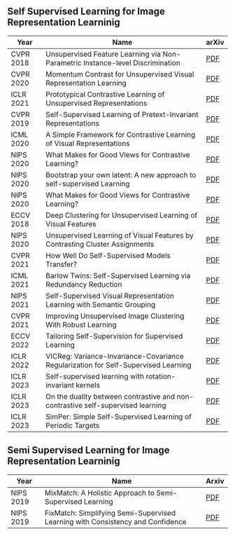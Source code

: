## Self Supervised Learning for Image Representation Learninig

|Year|Name|arXiv|
|---|---|---|
|CVPR 2018|Unsupervised Feature Learning via Non-Parametric Instance-level Discrimination|[PDF](https://arxiv.org/abs/1805.01978)|
|CVPR 2020|Momentum Contrast for Unsupervised Visual Representation Learning|[PDF](https://arxiv.org/abs/1911.05722)|
|ICLR 2021|Prototypical Contrastive Learning of Unsupervised Representations|[PDF](https://openreview.net/pdf?id=KmykpuSrjcq)|
|CVPR 2019|Self-Supervised Learning of Pretext-Invariant Representations|[PDF](https://arxiv.org/abs/1912.01991)|
|ICML 2020|A Simple Framework for Contrastive Learning of Visual Representations|[PDF](https://arxiv.org/abs/2002.05709)|
|NIPS 2020|What Makes for Good Views for Contrastive Learning?|[PDF](https://arxiv.org/abs/2005.10243)|
|NIPS 2020|Bootstrap your own latent: A new approach to self-supervised Learning|[PDF](https://arxiv.org/abs/2006.07733)|
|NIPS 2020|What Makes for Good Views for Contrastive Learning?|[PDF](https://arxiv.org/abs/2005.10243)|
|ECCV 2018|Deep Clustering for Unsupervised Learning of Visual Features|[PDF](https://arxiv.org/abs/1807.05520)|
|NIPS 2020|Unsupervised Learning of Visual Features by Contrasting Cluster Assignments|[PDF](https://arxiv.org/abs/2006.09882)|
|CVPR 2021|How Well Do Self-Supervised Models Transfer?|[PDF](https://arxiv.org/abs/2011.13377)|
|ICML 2021|Barlow Twins: Self-Supervised Learning via Redundancy Reduction|[PDF](https://arxiv.org/abs/2103.03230)|
|NIPS 2021|Self-Supervised Visual Representation Learning with Semantic Grouping|[PDF](https://arxiv.org/abs/2205.15288)|
|CVPR 2021|Improving Unsupervised Image Clustering With Robust Learning|[PDF](https://arxiv.org/abs/2012.11150)|
|ECCV 2022|Tailoring Self-Supervision for Supervised Learning|[PDF](https://arxiv.org/abs/2207.10023)|
|ICLR 2022|VICReg: Variance-Invariance-Covariance Regularization for Self-Supervised Learning  |[PDF](https://arxiv.org/abs/2105.04906)|
|ICLR 2023|Self-supervised learning with rotation-invariant kernels |[PDF](https://openreview.net/pdf?id=8uu6JStuYm)|
|ICLR 2023|On the duality between contrastive and non-contrastive self-supervised learning |[PDF](https://openreview.net/pdf?id=kDEL91Dufpa)|
|ICLR 2023|SimPer: Simple Self-Supervised Learning of Periodic Targets  |[PDF](https://openreview.net/pdf?id=EKpMeEV0hOo)|


## Semi Supervised Learning for Image Representation Learninig

|Year|Name|Arxiv|
|---|---|---|
|NIPS 2019|MixMatch: A Holistic Approach to Semi-Supervised Learning|[PDF](https://arxiv.org/abs/1905.02249)|
|NIPS 2019|FixMatch: Simplifying Semi-Supervised Learning with Consistency and Confidence|[PDF](https://arxiv.org/abs/2001.07685)|
